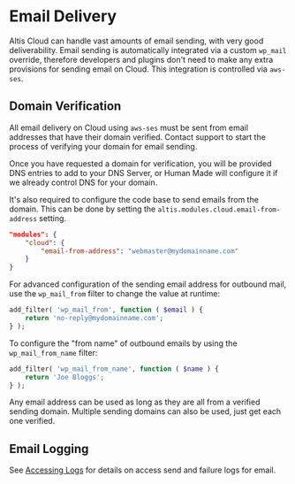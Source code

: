 # Email Delivery

Altis Cloud can handle vast amounts of email sending, with very good deliverability. Email sending is automatically integrated via a custom `wp_mail` override, therefore developers and plugins don't need to make any extra provisions for sending email on Cloud. This integration is controlled via `aws-ses`.

## Domain Verification

All email delivery on Cloud using `aws-ses` must be sent from email addresses that have their domain verified. Contact support to start the process of verifying your domain for email sending.

Once you have requested a domain for verification, you will be provided DNS entries to add to your DNS Server, or Human Made will configure it if we already control DNS for your domain.

It's also required to configure the code base to send emails from the domain. This can be done by setting the `altis.modules.cloud.email-from-address` setting.

```json
"modules": {
	"cloud": {
		"email-from-address": "webmaster@mydomainname.com"
	}
}
```

For advanced configuration of the sending email address for outbound mail, use the `wp_mail_from` filter to change the value at runtime:

```php
add_filter( 'wp_mail_from', function ( $email ) {
	return 'no-reply@mydomainname.com';
} );
```

To configure the "from name" of outbound emails by using the `wp_mail_from_name` filter:

```php
add_filter( 'wp_mail_from_name', function ( $name ) {
	return 'Joe Bloggs';
} );
```

Any email address can be used as long as they are all from a verified sending domain. Multiple sending domains can also be used, just get each one verified.

## Email Logging

See [Accessing Logs](./logs.md) for details on access send and failure logs for email.
